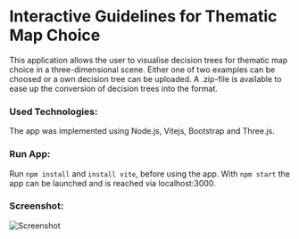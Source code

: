 # Interactive Guidelines for Thematic Map Choice

This application allows the user to visualise decision trees for thematic map choice in a three-dimensional scene.
Either one of two examples can be choosed or a own decision tree can be uploaded. A .zip-file is available to ease up the conversion of decision trees into the format.

### Used Technologies:
The app was implemented using Node.js, Vitejs, Bootstrap and Three.js. 

### Run App:
Run `npm install` and `install vite`, before using the app. With `npm start` the app can be launched and is reached via localhost:3000.

### Screenshot:
![Screenshot](https://user-images.githubusercontent.com/23523075/177552415-b339816f-43c6-461d-8112-80c005e354a8.PNG)

